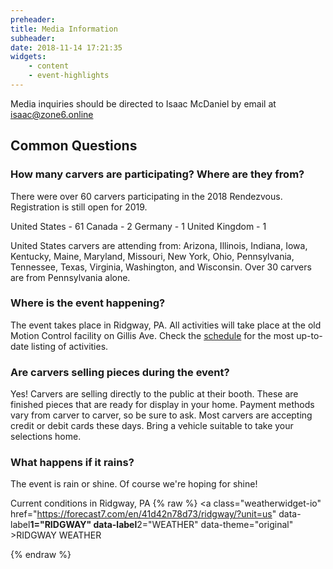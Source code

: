 ```yaml
---
preheader: 
title: Media Information
subheader: 
date: 2018-11-14 17:21:35
widgets:
    - content
    - event-highlights
---
```


Media inquiries should be directed to Isaac McDaniel by email at isaac@zone6.online

## Common Questions

### How many carvers are participating? Where are they from?
There were over 60 carvers participating in the 2018 Rendezvous. Registration is still open for 2019.

United States - 61
Canada - 2
Germany - 1
United Kingdom - 1

United States carvers are attending from: Arizona, Illinois, Indiana, Iowa, Kentucky, Maine, Maryland, Missouri, New York, Ohio, Pennsylvania, Tennessee, Texas, Virginia, Washington, and Wisconsin.
Over 30 carvers are from Pennsylvania alone.

### Where is the event happening?
The event takes place in Ridgway, PA. All activities will take place at the old Motion Control facility on Gillis Ave. Check the [schedule](../schedule "2019 Rendezvous Schedule") for the most up-to-date listing of activities.

### Are carvers selling pieces during the event?
Yes! Carvers are selling directly to the public at their booth. These are finished pieces that are ready for display in your home. Payment methods vary from carver to carver, so be sure to ask. Most carvers are accepting credit or debit cards these days. Bring a vehicle suitable to take your selections home.

### What happens if it rains?
The event is rain or shine. Of course we're hoping for shine!

Current conditions in Ridgway, PA
{% raw %}
<a class="weatherwidget-io" href="https://forecast7.com/en/41d42n78d73/ridgway/?unit=us" data-label**1="RIDGWAY" data-label**2="WEATHER" data-theme="original" >RIDGWAY WEATHER</a>
<script>
!function(d,s,id){var js,fjs=d.getElementsByTagName(s)[0];if(!d.getElementById(id)){js=d.createElement(s);js.id=id;js.src='https://weatherwidget.io/js/widget.min.js';fjs.parentNode.insertBefore(js,fjs);}}(document,'script','weatherwidget-io-js');
</script>
{% endraw %}